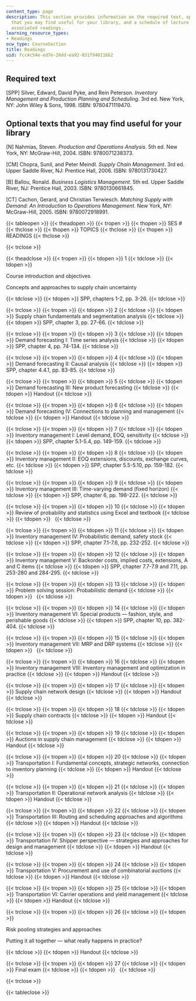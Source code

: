 ```yaml
---
content_type: page
description: This section provides information on the required text, optional texts
  that you may find useful for your library, and a schedule of lecture sessions with
  associated readings.
learning_resource_types:
- Readings
ocw_type: CourseSection
title: Readings
uid: fcc4c54e-ed7e-26dd-ea92-031f940116b2
---
```


Required text
-------------

\[SPP\] Silver, Edward, David Pyke, and Rein Peterson. _Inventory Management and Production Planning and Scheduling_. 3rd ed. New York, NY: John Wiley & Sons, 1998. ISBN: 9780471119470.

Optional texts that you may find useful for your library
--------------------------------------------------------

\[N\] Nahmias, Steven. _Production and Operations Analysis_. 5th ed. New York, NY: McGraw-Hill, 2004. ISBN: 9780071238373.

\[CM\] Chopra, Sunil, and Peter Meindl. _Supply Chain Management_. 3rd ed. Upper Saddle River, NJ: Prentice Hall, 2006. ISBN: 9780131730427.

\[B\] Ballou, Ronald. _Business Logistics Management_. 5th ed. Upper Saddle River, NJ: Prentice Hall, 2003. ISBN: 9780130661845.

\[CT\] Cachon, Gerard, and Christian Terwiesch. _Matching Supply with Demand: An Introduction to Operations Management_. New York, NY: McGraw-Hill, 2005. ISBN: 9780072918991.

{{< tableopen >}}
{{< theadopen >}}
{{< tropen >}}
{{< thopen >}}
SES #
{{< thclose >}}
{{< thopen >}}
TOPICS
{{< thclose >}}
{{< thopen >}}
READINGS
{{< thclose >}}

{{< trclose >}}

{{< theadclose >}}
{{< tropen >}}
{{< tdopen >}}
1
{{< tdclose >}}
{{< tdopen >}}


Course introduction and objectives

Concepts and approaches to supply chain uncertainty


{{< tdclose >}}
{{< tdopen >}}
SPP, chapters 1-2, pp. 3-26.
{{< tdclose >}}

{{< trclose >}}
{{< tropen >}}
{{< tdopen >}}
2
{{< tdclose >}}
{{< tdopen >}}
Supply chain fundamentals and segmentation analysis
{{< tdclose >}}
{{< tdopen >}}
SPP, chapter 3, pp. 27-66.
{{< tdclose >}}

{{< trclose >}}
{{< tropen >}}
{{< tdopen >}}
3
{{< tdclose >}}
{{< tdopen >}}
Demand forecasting I: Time series analysis
{{< tdclose >}}
{{< tdopen >}}
SPP, chapter 4, pp. 74-134.
{{< tdclose >}}

{{< trclose >}}
{{< tropen >}}
{{< tdopen >}}
4
{{< tdclose >}}
{{< tdopen >}}
Demand forecasting II: Causal analysis
{{< tdclose >}}
{{< tdopen >}}
SPP, chapter 4.4.1, pp. 83-85.
{{< tdclose >}}

{{< trclose >}}
{{< tropen >}}
{{< tdopen >}}
5
{{< tdclose >}}
{{< tdopen >}}
Demand forecasting III: New product forecasting
{{< tdclose >}}
{{< tdopen >}}
Handout
{{< tdclose >}}

{{< trclose >}}
{{< tropen >}}
{{< tdopen >}}
6
{{< tdclose >}}
{{< tdopen >}}
Demand forecasting IV: Connections to planning and management
{{< tdclose >}}
{{< tdopen >}}
Handout
{{< tdclose >}}

{{< trclose >}}
{{< tropen >}}
{{< tdopen >}}
7
{{< tdclose >}}
{{< tdopen >}}
Inventory management I: Level demand, EOQ, sensitivity
{{< tdclose >}}
{{< tdopen >}}
SPP, chapter 5.1-5.4, pp. 149-159.
{{< tdclose >}}

{{< trclose >}}
{{< tropen >}}
{{< tdopen >}}
8
{{< tdclose >}}
{{< tdopen >}}
Inventory management II: EOQ extensions, discounts, exchange curves, etc.
{{< tdclose >}}
{{< tdopen >}}
SPP, chapter 5.5-5.10, pp. 159-182.
{{< tdclose >}}

{{< trclose >}}
{{< tropen >}}
{{< tdopen >}}
9
{{< tdclose >}}
{{< tdopen >}}
Inventory management III: Time-varying demand (fixed horizon)
{{< tdclose >}}
{{< tdopen >}}
SPP, chapter 6, pp. 198-222.
{{< tdclose >}}

{{< trclose >}}
{{< tropen >}}
{{< tdopen >}}
10
{{< tdclose >}}
{{< tdopen >}}
Review of probability and statistics using Excel and textbook
{{< tdclose >}}
{{< tdopen >}}
 
{{< tdclose >}}

{{< trclose >}}
{{< tropen >}}
{{< tdopen >}}
11
{{< tdclose >}}
{{< tdopen >}}
Inventory management IV: Probabilistic demand, safety stock
{{< tdclose >}}
{{< tdopen >}}
SPP, chapter 7.1-7.6, pp. 232-252.
{{< tdclose >}}

{{< trclose >}}
{{< tropen >}}
{{< tdopen >}}
12
{{< tdclose >}}
{{< tdopen >}}
Inventory management V: Backorder costs, implied costs, extensions, A and C items
{{< tdclose >}}
{{< tdopen >}}
SPP, chapter 7.7-7.9 and 7.11, pp. 253-280 and 284-295.
{{< tdclose >}}

{{< trclose >}}
{{< tropen >}}
{{< tdopen >}}
13
{{< tdclose >}}
{{< tdopen >}}
Problem solving session: Probabilistic demand
{{< tdclose >}}
{{< tdopen >}}
 
{{< tdclose >}}

{{< trclose >}}
{{< tropen >}}
{{< tdopen >}}
14
{{< tdclose >}}
{{< tdopen >}}
Inventory management VI: Special products — fashion, style, and perishable goods
{{< tdclose >}}
{{< tdopen >}}
SPP, chapter 10, pp. 382-404.
{{< tdclose >}}

{{< trclose >}}
{{< tropen >}}
{{< tdopen >}}
15
{{< tdclose >}}
{{< tdopen >}}
Inventory management VII: MRP and DRP systems
{{< tdclose >}}
{{< tdopen >}}
 
{{< tdclose >}}

{{< trclose >}}
{{< tropen >}}
{{< tdopen >}}
16
{{< tdclose >}}
{{< tdopen >}}
Inventory management VIII: Inventory management and optimization in practice
{{< tdclose >}}
{{< tdopen >}}
Handout
{{< tdclose >}}

{{< trclose >}}
{{< tropen >}}
{{< tdopen >}}
17
{{< tdclose >}}
{{< tdopen >}}
Supply chain network design
{{< tdclose >}}
{{< tdopen >}}
Handout
{{< tdclose >}}

{{< trclose >}}
{{< tropen >}}
{{< tdopen >}}
18
{{< tdclose >}}
{{< tdopen >}}
Supply chain contracts
{{< tdclose >}}
{{< tdopen >}}
Handout
{{< tdclose >}}

{{< trclose >}}
{{< tropen >}}
{{< tdopen >}}
19
{{< tdclose >}}
{{< tdopen >}}
Auctions in supply chain management
{{< tdclose >}}
{{< tdopen >}}
Handout
{{< tdclose >}}

{{< trclose >}}
{{< tropen >}}
{{< tdopen >}}
20
{{< tdclose >}}
{{< tdopen >}}
Transportation I: Fundamental concepts, strategic networks, connection to inventory planning
{{< tdclose >}}
{{< tdopen >}}
Handout
{{< tdclose >}}

{{< trclose >}}
{{< tropen >}}
{{< tdopen >}}
21
{{< tdclose >}}
{{< tdopen >}}
Transportation II: Operational network analysis
{{< tdclose >}}
{{< tdopen >}}
Handout
{{< tdclose >}}

{{< trclose >}}
{{< tropen >}}
{{< tdopen >}}
22
{{< tdclose >}}
{{< tdopen >}}
Transportation III: Routing and scheduling approaches and algorithms
{{< tdclose >}}
{{< tdopen >}}
Handout
{{< tdclose >}}

{{< trclose >}}
{{< tropen >}}
{{< tdopen >}}
23
{{< tdclose >}}
{{< tdopen >}}
Transportation IV: Shipper perspective — strategies and approaches for design and management
{{< tdclose >}}
{{< tdopen >}}
Handout
{{< tdclose >}}

{{< trclose >}}
{{< tropen >}}
{{< tdopen >}}
24
{{< tdclose >}}
{{< tdopen >}}
Transportation V: Procurement and use of combinatorial auctions
{{< tdclose >}}
{{< tdopen >}}
Handout
{{< tdclose >}}

{{< trclose >}}
{{< tropen >}}
{{< tdopen >}}
25
{{< tdclose >}}
{{< tdopen >}}
Transportation VI: Carrier operations and yield management
{{< tdclose >}}
{{< tdopen >}}
Handout
{{< tdclose >}}

{{< trclose >}}
{{< tropen >}}
{{< tdopen >}}
26
{{< tdclose >}}
{{< tdopen >}}


Risk pooling strategies and approaches

Putting it all together — what really happens in practice?


{{< tdclose >}}
{{< tdopen >}}
Handout
{{< tdclose >}}

{{< trclose >}}
{{< tropen >}}
{{< tdopen >}}
27
{{< tdclose >}}
{{< tdopen >}}
Final exam
{{< tdclose >}}
{{< tdopen >}}
 
{{< tdclose >}}

{{< trclose >}}

{{< tableclose >}}